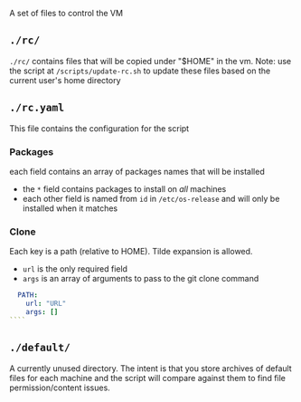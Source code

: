 A set of files to control the VM

## `./rc/`

`./rc/` contains files that will be copied under "$HOME" in the vm.
Note: use the script at `/scripts/update-rc.sh` to update these files based on the current user's home directory

## `./rc.yaml`

This file contains the configuration for the script

### Packages

each field contains an array of packages names that will be installed

- the `*` field contains packages to install on _all_ machines
- each other field is named from `id` in `/etc/os-release` and will only be installed when it matches

### Clone

Each key is a path (relative to HOME). Tilde expansion is allowed.

- `url` is the only required field
- `args` is an array of arguments to pass to the git clone command

`````yaml
  PATH:
    url: "URL"
    args: []
````
`````

## `./default/`

A currently unused directory.
The intent is that you store archives of default files for each machine and the script will compare against them to find file permission/content issues.
